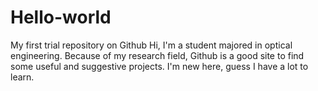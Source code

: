 # Hello-world
My first trial repository on Github
Hi, I'm a student majored in optical engineering. Because of my research field, Github is a good site to find some useful and suggestive projects. I'm new here, guess I have a lot to learn. 
